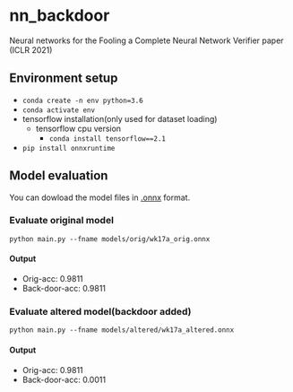 # nn_backdoor
Neural networks for the Fooling a Complete Neural Network Verifier paper (ICLR 2021)

## Environment setup
* `conda create -n env python=3.6`
* `conda activate env`
* tensorflow installation(only used for dataset loading)
  * tensorflow cpu version
    * `conda install tensorflow==2.1`
* `pip install onnxruntime`

## Model evaluation
You can dowload the model files in [.onnx](https://github.com/szegedai/nn_backdoor/releases/download/v1.3/models_onnx.zip) format.

### Evaluate original model
`python main.py --fname models/orig/wk17a_orig.onnx`
#### Output
* Orig-acc: 0.9811
* Back-door-acc: 0.9811

### Evaluate altered model(backdoor added)
`python main.py --fname models/altered/wk17a_altered.onnx`
#### Output
* Orig-acc: 0.9811
* Back-door-acc: 0.0011

